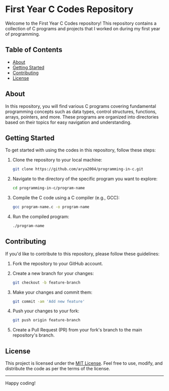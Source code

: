 
# First Year C Codes Repository

Welcome to the First Year C Codes repository! This repository contains a collection of C programs and projects that I worked on during my first year of programming.

## Table of Contents

- [About](#about)
- [Getting Started](#getting-started)
- [Contributing](#contributing)
- [License](#license)

## About

In this repository, you will find various C programs covering fundamental programming concepts such as data types, control structures, functions, arrays, pointers, and more. These programs are organized into directories based on their topics for easy navigation and understanding.

## Getting Started

To get started with using the codes in this repository, follow these steps:

1. Clone the repository to your local machine:
   ```bash
   git clone https://github.com/arya2004/programming-in-c.git
   ```

2. Navigate to the directory of the specific program you want to explore:
   ```bash
   cd programming-in-c/program-name
   ```

3. Compile the C code using a C compiler (e.g., GCC):
   ```bash
   gcc program-name.c -o program-name
   ```

4. Run the compiled program:
   ```bash
   ./program-name
   ```


## Contributing

If you'd like to contribute to this repository, please follow these guidelines:

1. Fork the repository to your GitHub account.
2. Create a new branch for your changes:
   ```bash
   git checkout -b feature-branch
   ```

3. Make your changes and commit them:
   ```bash
   git commit -am 'Add new feature'
   ```

4. Push your changes to your fork:
   ```bash
   git push origin feature-branch
   ```

5. Create a Pull Request (PR) from your fork's branch to the main repository's branch.

## License

This project is licensed under the [MIT License](LICENSE). Feel free to use, modify, and distribute the code as per the terms of the license.

---

Happy coding!

